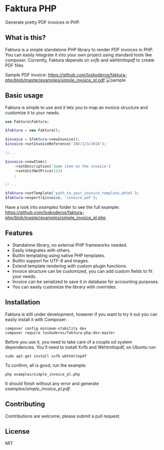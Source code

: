 # Faktura PHP
Generate pretty PDF invoices in PHP.

## What is this?

Faktura is a simple standalone PHP library to render PDF invoices in PHP.
You can easily integrate it into your own project using standard tools like
composer. Currently, Faktura depends on _xvfb_ and _wkhtmltopdf_ to create PDF
files.

Sample PDF invoice: https://github.com/loskoderos/faktura-php/blob/master/examples/simple_invoice_pl.pdf
![sample](https://raw.githubusercontent.com/loskoderos/faktura-php/master/examples/screenshot1.png)


## Basic usage
Faktura is simple to use and it lets you to map an invoice structure and customize it to your needs.
~~~php
use Faktura\Faktura;

$faktura = new Faktura();

$invoice = $faktura->newInvoice();
$invoice->setInvoiceReference('INV/123/2018');

//...

$invoice->newItem()
    ->setDescription('Some item on the invoice')
    ->setUnitNetPrice(123)
    ;

//...

$faktura->setTemplate('path_to_your_invoice_template.phtml');
$faktura->export($invoice, 'invoice.pdf');
~~~
Have a look into _examples_ folder to see the full example:
https://github.com/loskoderos/faktura-php/blob/master/examples/simple_invoice_pl.php

## Features
* Standalone library, no external PHP frameworks needed.
* Easily integrates with others.
* Builtin templating using native PHP templates.
* Builtin support for UTF-8 and images.
* Extend template rendering with custom plugin functions.
* Invoice structure can be customized, you can add custom fields to fit your needs.
* Invoice can be serialized to save it in database for accounting purposes.
* You can easily customize the library with overrides.

## Installation
Faktura is still under development, however if you want to try it out you can 
easily install it with Composer:
~~~
composer config minimum-stability dev
composer require loskoderos/faktura-php:dev-master
~~~

Before you use it, you need to take care of a couple od system dependencies.
You'll need to install Xvfb and Wkhtmltopdf, on Ubuntu run:
~~~
sudo apt-get install xvfb wkhtmltopdf
~~~

To confirm, all is good, run the example:
~~~
php examples/simple_invoice_pl.php
~~~
It should finish without any error and generate _examples/simple_invoice_pl.pdf_.

## Contributing
Contributions are welcome, please submit a pull request.

## License
MIT
